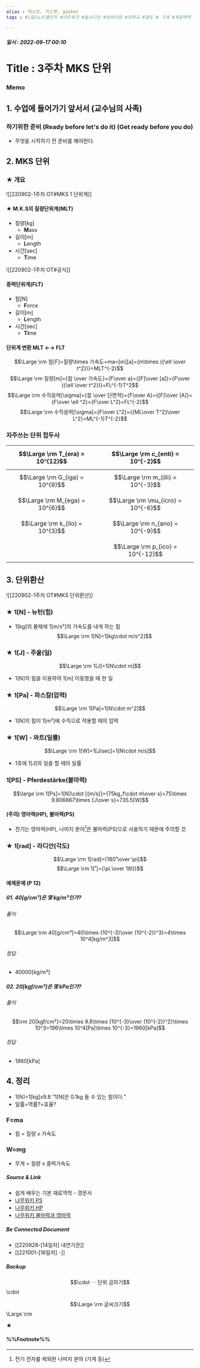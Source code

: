```yaml
---
alias : 개스킷, 가스켓, gasket
tags : #1일1노트챌린지 #네트워크 #옵시디언 #원바이원 #대학교 #철도 # 기계 #재료역학

---
```


##### 일시 : 2022-09-17 00:10

# Title : 3주차 MKS 단위

### Memo

## 1. 수업에 들어가기 앞서서 (교수님의 사족)

### 하기위한 준비 (Ready before let's do it) (Get ready before you do)
- 무엇을 시작하기 전 준비를 해야한다.

## 2. MKS 단위

### ★ 개요
![[220902-1주차 OT#MKS 1 단위계]]

#### ★ M.K.S의 질량단위계(MLT)
- 질량[kg]
	- **M**ass
- 길이[m]
	- **L**ength
- 시간[sec]
	- **T**ime

![[220902-1주차 OT#공식]]

#### 중력단위계(FLT)
- 힘[N]
	- **F**orce
- 길이[m]
	- **L**ength
- 시간[sec]
	- **Ti**me

#### 단위계 변환 MLT ←→ FLT
$$\Large \rm 힘[F]=질량\times 가속도=ma=[m][a]={m\times ({\ell \over t^2})}=MLT^{-2}$$
$$\Large \rm 질량[m]={힘 \over 가속도}={F\over a}={[F]\over [a]}={F\over ({\ell \over t^2})}=FL^{-1}T^2$$
$$\Large \rm 수직응력[\sigma]={힘 \over 단면적}={F\over A}={[F]\over [A]}={F\over \ell ^2}={F\over L^2}=FL^{-2}$$
$$\Large \rm 수직응력[\sigma]={F\over L^2}={{ML\over T^2}\over L^2}=ML^{-1}T^{-2}$$

### 자주쓰는 단위 접두사
| $$\Large \rm T_{era} = 10^{12}$$ | $$\Large \rm c_{enti} = 10^{-2}$$   |
| -------------------------------- | ----------------------------------- |
| $$\Large \rm G_{iga} = 10^{9}$$  | $$\Large \rm m_{illi} = 10^{-3}$$   |
| $$\Large \rm M_{ega} = 10^{6}$$  | $$\Large \rm \mu_{icro} = 10^{-6}$$ |
| $$\Large \rm k_{ilo} = 10^{3}$$  | $$\Large \rm n_{ano} = 10^{-9}$$    |
|                                  | $$\Large \rm p_{ico} = 10^{-12}$$   |

## 3. 단위환산
![[220902-1주차 OT#MKS 단위환산]]

### ★ 1[N] - 뉴턴(힘)
- 1[kg]의 물체에 1[m/s²]의 가속도를 내게 하는 힘
$$\Large \rm 1[N]=1[kg\cdot m/s^2]$$

### ★ 1[J] - 주울(일)
$$\Large \rm 1[J]=1[N\cdot m]$$
- 1[N]의 힘을 이용하여 1[m] 이동했을 때 한 일

### ★ 1[Pa] - 파스칼(압력)
$$\Large \rm 1[Pa]=1[N\cdot m^2]$$
- 1[N]의 힘이 1[m²]에 수직으로 작용할 때의 압력

### ★ 1[W] - 와트(일률)
$$\Large \rm 1[W]=1[J/sec]=1[N\cdot m/s]$$
- 1초에 1[J]의 일을 할 때의 일률

### 1[PS] - Pferdestärke(불마력)
$$\large \rm 1[Ps]=1[N]\cdot [{m/s}]={75kg_f\cdot m\over s}=75\times 9.806667\times {J\over s}=735.5[W]$$

#### (주의) 영마력(HP), 불마력(PS)
- 전기는 영마력(HP), 나머지 분야[^1]은 불마력(PS)으로 사용하기 때문에 주의할 것.

### ★ 1[rad] - 라디안(각도)
$$\Large \rm 1[rad]={180˚\over \pi}$$
$$\Large \rm 1[˚]={\pi \over 180}$$

#### 예제문제 (P 12)

##### 01. 40[g/cm³]은 몇 kg/m³인가?

###### 풀이
$$\Large \rm 40[g/cm³]=40\times {10^{-3}\over (10^{-2})^3}=4\times 10^4[kg/m^3]$$

###### 정답
- 40000[kg/m³]

##### 02. 20[kgf/cm²]은 몇 kPa인가?

###### 풀이
$$\rm 20[kgf/cm²]=20\times 9.8\times {10^{-3}\over (10^{-2})^2}\times 10^3=196\times 10^4[Pa]\times 10^{-3}=1960[kPa]$$

###### 정답
- 1960[kPa]

## 4. 정리
- 1[N]=1[kg]x9.8 “1[N]은 0.1kg 들 수 있는 힘이다.”
- 일률=역률?=효율?

### F=ma
- 힘 = 질량 x 가속도
 
### W=mg
- 무게 = 질량 x 중력가속도

##### Source & Link
- 쉽게 배우는 기본 재료역학 - 경문사
- [나무위키 PS](https://namu.wiki/w/PS)
- [나무위키 HP](https://namu.wiki/w/HP#s-7)
- [나무위키 불마력과 영마력](https://namu.wiki/w/마력(공학%20용어)#s-3)

##### Be Connected Document
- [[220928-[14일차] 내연기관]]
- [[221001-[16일차] -]]

##### Backup
$$\cdotㆍ· 단위 곱하기$$
\cdot

$$\Large \rm 글씨크기$$
\Large \rm

★

#### %%Footnote%%

[^1]:전기 전자를 제외한 나머지 분야 (기계 등)
